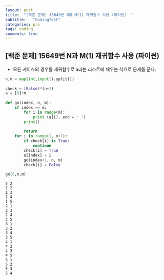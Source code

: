 ```yaml
---
layout: post
title:  "[백준 문제] 15649번 N과 M(1) 재귀함수 사용 (파이썬)  "
subtitle:   "CodingTest"
categories: pro
tags: coding
comments: true
---
```


## [백준 문제] 15649번 N과 M(1) 재귀함수 사용 (파이썬)  
  

- 모든 케이스의 경우를 재귀함수로 a라는 리스트에 채우는 식으로 문제를 푼다.  
  
  
```python
n,m = map(int,input().split())
 
check = [False]*(n+1)
a = [0]*m
 
def go(index, n, m):
    if index == m:
        for i in range(m):
            print (a[i], end = ' ')
        print()
            
        return
    for i in range(1, n+1):
        if check[i] is True:
            continue
        check[i] = True
        a[index] = i
        go(index+1, n, m)
        check[i] = False
 
go(0,n,m)
```

    5 2
    1 2 
    1 3 
    1 4 
    1 5 
    2 1 
    2 3 
    2 4 
    2 5 
    3 1 
    3 2 
    3 4 
    3 5 
    4 1 
    4 2 
    4 3 
    4 5 
    5 1 
    5 2 
    5 3 
    5 4 
    
